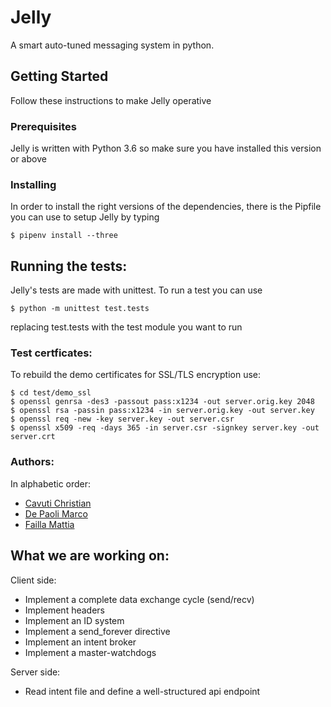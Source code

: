 # Jelly
A smart auto-tuned messaging system in python.

## Getting Started
Follow these instructions to make Jelly operative

### Prerequisites
Jelly is written with Python 3.6 so make sure you have installed this version or above

### Installing
In order to install the right versions of the dependencies, there is the Pipfile you can use to setup Jelly by typing

```
$ pipenv install --three
```

## Running the tests:
Jelly's tests are made with unittest. To run a test you can use

```
$ python -m unittest test.tests
```
replacing test.tests with the test module you want to run

### Test certficates:

To rebuild the demo certificates for SSL/TLS encryption use:

```
$ cd test/demo_ssl
$ openssl genrsa -des3 -passout pass:x1234 -out server.orig.key 2048
$ openssl rsa -passin pass:x1234 -in server.orig.key -out server.key
$ openssl req -new -key server.key -out server.csr
$ openssl x509 -req -days 365 -in server.csr -signkey server.key -out server.crt
```
### Authors:
In alphabetic order:
* [Cavuti Christian](https://github.com/Kavuti)
* [De Paoli Marco](https://github.com/depaolim)
* [Failla Mattia](https://github.com/MattiaFailla)

## What we are working on:
Client side:
* Implement a complete data exchange cycle (send/recv)
* Implement headers
* Implement an ID system
* Implement a send_forever directive
* Implement an intent broker
* Implement a master-watchdogs

Server side:
* Read intent file and define a well-structured api endpoint
